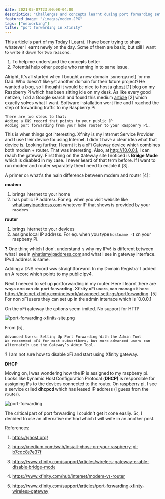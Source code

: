 ```yaml
---
date: 2021-05-07T23:00:08-04:00
description: "Challenges and concepts learnt during port forwarding set up"
featured_image: "/images/modem.JPG"
tags: ["networking"]
title: "port forwarding in xfinity"
---
```


This article is part of my Today I Learnt. I have been trying to share whatever I learnt newly on the day. Some of them are basic, but still I want to write it down for two reasons. 
1. To help me understand the concepts better 
2. Potential help other people who running in to same issue.

Alright, It's all started when I bought a new domain (synergy.net) for my Dad. Who doesn't like yet another domain for their future project? He wanted a blog, so I thought it would be nice to host a [ghost](https://ghost.org/) [1] blog on my Raspberry Pi which has been sitting idle on my desk. As like every good netizen, I did a Google search and found this medium [article](https://medium.com/swlh/install-ghost-on-your-raspberry-pi-b7cdc8e7e37f) [2] which exactly solves what I want. Software installation went fine and I reached the step of forwarding traffic to my Raspberry Pi.

```
There are two steps to that:
Adding a DNS record that points to your public IP
Adding port forwarding from your home router to your Raspberry Pi.
```

This is when things got interesting. Xfinity is my Internet Service Provider and I use their device for using Internet. I didn't have a clear idea what that device is. Looking further, I learnt it is a xFi Gateway device which combines both modem + router. That was interesting. Also, at http://10.0.0.1/ I can reach the gateway. First thing on the Gateway site I noticed is **Bridge Mode** which is disabled in my case. I never heard of that term before. If I want to run modem and router separately then I need to enable it [3].

A primer on what's the main difference between modem and router [4]:

**modem** 

1. brings internet to your home
2. has public IP address. For eg. when you visit website like [whatismyipaddress.com](whatismyipaddress.com) whatever IP that shows is provided by your modem

**router** 

1. brings internet to your devices
2. assigns local IP address. For eg. when you type `hostname -I` on your raspberry Pi.

**?** One thing which I don't understand is why my IPv6 is different between what I see in [whatismyipaddress.com](whatismyipaddress.com) and what I see in gateway interface. IPv4 address is same.

Adding a DNS record was straightforward. In my Domain Registrar I added an A record which points to my public ipv4. 

Next I needed to set up portforwarding in my router. Here I learnt there are ways one can do port forwarding. Xfinity xFi users, can manage it here https://internet.xfinity.com/network/advanced-settings/portforwarding. [5]
For non xFi users they can set up in the admin interface which is 10.0.0.1

On the xFi gateway the options seem limited. No support for HTTP 

![port-forwarding-xfinity-site.png](/images/port-forwarding-xfinity-site.png)

From [5],

```
Advanced Users: Setting Up Port Forwarding With the Admin Tool
We recommend xFi for most subscribers, but more advanced users can alternately use the Gateway’s Admin Tool.
```

**?** I am not sure how to disable xFi and start using Xfinity gateway.  

**DHCP**

Moving on, I was wondering how the IP is assigned to my raspberry pi. Looks like Dynamic Host Configuration Protocal (**DHCP)** is responsible for assigning IPs to the devices connected to the router. On raspberry pi, I see a service called **dhcpcd** which has leased IP address (i guess from the router).

![port-forwarding](/images/port-forwarding.jpeg)

The critical part of port forwarding I couldn't get it done easliy. So, I decided to use an alternative method which I will write in an another post.

References:

1. https://ghost.org/
2. https://medium.com/swlh/install-ghost-on-your-raspberry-pi-b7cdc8e7e37f

3. https://www.xfinity.com/support/articles/wireless-gateway-enable-disable-bridge-mode
4. https://www.xfinity.com/hub/internet/modem-vs-router
5. https://www.xfinity.com/support/articles/port-forwarding-xfinity-wireless-gateway